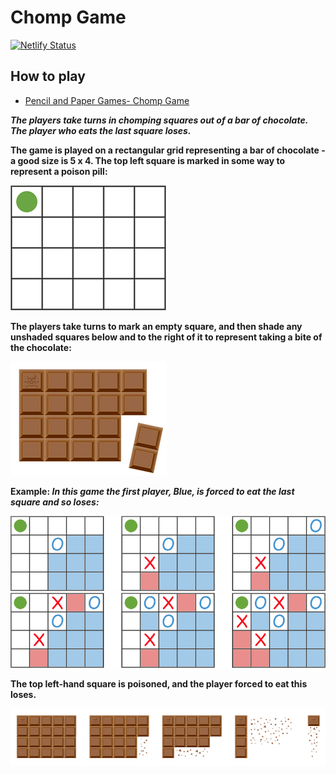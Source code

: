 # Chomp Game

[![Netlify Status](https://api.netlify.com/api/v1/badges/ed61f1f6-29bd-460e-a6f4-f4dc6c1ebdc2/deploy-status)](https://app.netlify.com/projects/chomp-chocolate/deploys)

## How to play

- [Pencil and Paper Games- Chomp Game](http://www.papg.com/show?3AEA)

**_The players take turns in chomping squares out of a bar of chocolate. The player who eats the last square loses._**

**The game is played on a rectangular grid representing a bar of chocolate - a good size is 5 x 4. The top left square is marked in some way to represent a poison pill:**

![Chomp Grid](/public/images/Chomp1.png "Chomp Grid")

**The players take turns to mark an empty square, and then shade any unshaded squares below and to the right of it to represent taking a bite of the chocolate:**

![Chomp Chocolate Bar](/public/images/Chomp_game.png "Chomp Chocolate Bar")

**Example: _In this game the first player, Blue, is forced to eat the last square and so loses:_**

![Chomp First Round](/public/images/Chomp2.png "Chomp First Round")
![Chomp Second Round](/public/images/Chomp3.png "Chomp Second Round")

**The top left-hand square is poisoned, and the player forced to eat this loses.**

![Chomp Game](/public/images/Chomp_gameplay.png "Chomp Game")
